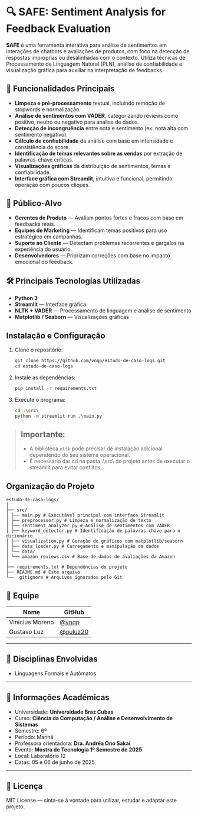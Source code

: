 # 🔍 SAFE: Sentiment Analysis for Feedback Evaluation

**SAFE** é uma ferramenta interativa para análise de sentimentos em interações de chatbots e avaliações de produtos, com foco na detecção de respostas impróprias ou desalinhadas com o contexto. Utiliza técnicas de Processamento de Linguagem Natural (PLN), análise de confiabilidade e visualização gráfica para auxiliar na interpretação de feedbacks.

## 🧠 Funcionalidades Principais

- **Limpeza e pré-processamento** textual, incluindo remoção de stopwords e normalização.
- **Análise de sentimentos com VADER**, categorizando reviews como positivo, neutro ou negativo para análise de dados.
- **Detecção de incongruência** entre nota e sentimento (ex: nota alta com sentimento negativo).
- **Cálculo de confiabilidade** da análise com base em intensidade e consistência do score.
- **Identificação de temas relevantes sobre as vendas** por extração de palavras-chave críticas.
- **Visualizações gráficas** da distribuição de sentimentos, temas e confiabilidade.
- **Interface gráfica com Streamlit**, intuitiva e funcional, permitindo operação com poucos cliques.

## 🎯 Público-Alvo

- **Gerentes de Produto** — Avaliam pontos fortes e fracos com base em feedbacks reais.
- **Equipes de Marketing** — Identificam temas positivos para uso estratégico em campanhas.
- **Suporte ao Cliente** — Detectam problemas recorrentes e gargalos na experiência do usuário.
- **Desenvolvedores** — Priorizam correções com base no impacto emocional do feedback.

## 🛠️ Principais Tecnologias Utilizadas

- **Python 3**
- **Streamlit** — Interface gráfica
- **NLTK + VADER** — Processamento de linguagem e análise de sentimento
- **Matplotlib / Seaborn** — Visualizações gráficas

## Instalação e Configuração

1. Clone o repositório:

   ```bash
   git clone https://github.com/vnqp/estudo-de-caso-logs.git
   cd estudo-de-caso-logs
   ```

2. Instale as dependências:

   ```bash
   pip install -r requirements.txt
   ```

3. Execute o programa:

   ```bash
   cd .\src\
   python -m streamlit run .\main.py
   ```

> ## **Importante:** 
> - A biblioteca `nltk` pode precisar de instalação adicional dependendo do seu sistema operacional.
> - É necessário dar cd na pasta .\src\ do projeto antes de executar o streamlit para evitar conflitos.

## Organização do Projeto

```
estudo-de-caso-logs/
│
├── src/
│ ├── main.py # Executável principal com interface Streamlit
│ ├── preprocessor.py # Limpeza e normalização de texto
│ ├── sentiment_analyzer.py # Análise de sentimentos com VADER
│ ├── keyword_detector.py # Identificação de palavras-chave para o dicionário.
│ ├── visualization.py # Geração de gráficos com matplotlib/seaborn
│ ├── data_loader.py # Carregamento e manipulação de dados
│ └── data/
│ └── amazon_reviews.csv # Base de dados de avaliações da Amazon
│
├── requirements.txt # Dependências do projeto
├── README.md # Este arquivo
└── .gitignore # Arquivos ignorados pelo Git
```

## 👥 Equipe

| Nome | GitHub |
|------|--------|
| Vinícius Moreno | [@vnqp](https://github.com/vnqp) |
| Gustavo Luz | [@guluz20](https://github.com/guluz20) |

---

## 🧠 Disciplinas Envolvidas

- Linguagens Formais e Autômatos

---

## 🏫 Informações Acadêmicas

- Universidade: **Universidade Braz Cubas**
- Curso: **Ciência da Computação / Análise e Desenvolvimento de Sistemas**
- Semestre: 6º
- Período: Manhã
- Professora orientadora: **Dra. Andréa Ono Sakai**
- Evento: **Mostra de Tecnologia 1º Semestre de 2025**
- Local: Laboratório 12
- Datas: 05 e 06 de junho de 2025

---

## 📄 Licença

MIT License — sinta-se à vontade para utilizar, estudar e adaptar este projeto.

